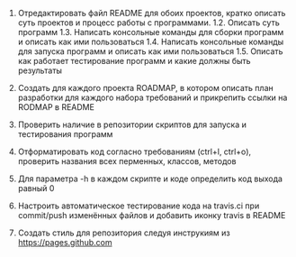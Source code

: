 1. Отредактировать файл README для обоих проектов, кратко описать суть проектов и процесс работы с программами.
1.2. Описать суть программ
1.3. Написать консольные команды для сборки программ и описать как ими пользоваться
1.4. Написать консольные команды для запуска программ и описать как ими пользоваться
1.5. Описать как работает тестирование программ и какие должны быть результаты   
    
2. Создать для каждого проекта ROADMAP, в котором описать план разработки для каждого набора требований и прикрепить ссылки на RODMAP в README
3. Проверить наличие в репозитории скриптов для запуска и тестирования программ
4. Отформатировать код согласно требованиям (ctrl+l, ctrl+o), проверить названия всех перменных, классов, методов
5. Для параметра -h в каждом скрипте и коде определить код выхода равный 0
6. Настроить автоматическое тестирование кода на travis.ci при commit/push изменённых файлов и добавить иконку travis в README
7. Создать стиль для репозитория следуя инструкиям из https://pages.github.com
